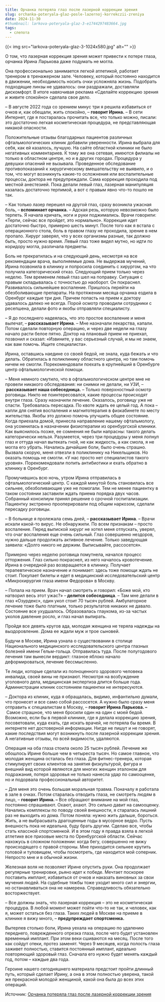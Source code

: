 ```yaml
---
title: Орчанка потеряла глаз после лазерной коррекции зрения
slug: orchanka-poteryala-glaz-posle-lazernoj-korrekczii-zreniya
date: 2024-11-30
#thumbnail: larkova-poteryala-glaz-3-e1744297483664.jpg
tags:
  - cлепота
---
```

{{< img src="larkova-poteryala-glaz-3-1024x580.jpg" alt="" >}} 

О том, что лазерная коррекция зрения может привести к потере глаза, орчанка Ирина Ларькова даже подумать не могла.

Она профессионально занимается легкой атлетикой, работает тренером в тренажерном зале. Человеку, который постоянно находится в движении, необходимость носить очки усложняла жизнь. Подобрать подходящие линзы не удавалось: они раздражали, доставляли дискомфорт. В итоге навязчивая реклама «Сделайте коррекцию зрения и живите спокойно» сделала свое дело.

– В августе 2022 года со зрением минус три я решила избавиться от очков и, как обещали, жить спокойно, –&nbsp;**говорит Ирина.**&nbsp;– В сети Интернет, где я постаралась прочитать все, что только можно, писали: это достаточно легкая косметическая процедура, не представляющая никакой опасности.

Положительные отзывы благодарных пациентов различных офтальмологических клиник добавили уверенности. Ирина выбрала для себя, как ей казалось, лучшую. На сайте областной клиники не было негативных комментариев. К тому же она сетевая, имеются филиалы не только в областном центре, но и в других городах. Процедура у девушки опасений не вызывала. Проведенное обследование противопоказаний к хирургическому вмешательству не выявило, и о том, что могут возникнуть какие-то осложнения или воспалительные процессы, доктора не предупреждали. Сама коррекция проходила под местной анестезией. Пока делали&nbsp;левый глаз, лазерная манипуляция казалась достаточно терпимой, а вот с правым явно что-то пошло не так.

– Как только лазер перешел на другой глаз, сразу возникла ужасная боль, –**&nbsp;вспоминает орчанка.**&nbsp;– Адская резь, которую невозможно было терпеть. Я начала кричать, ноги и руки поджимались. Врачи говорили: «Терпи, сейчас все пройдет, это нормально». Коррекция идет достаточно быстро, примерно шесть минут. После того как я встала с операционного стола, боль в правом глазу не проходила, зрение в нем пропало. Хирург заверял, что у всех организмы разные, так должно быть, просто нужно время. Левый глаз тоже видел мутно, но идти по коридору могла, различала предметы.

Боль не прекратилась и на следующий день, несмотря на все рекомендации врача, выполняемые дома. Не выдержав мучений, Ирина позвонила в клинику и попросила соединить с хирургом, на что получила категорический отказ. Следующий прием только через неделю. Тем временем левый глаз шел на поправку. Ситуация с правым складывалась с точностью до наоборот. Он покраснел. Развивалось сильнейшее воспаление. Пришлось перейти на обезболивающие препараты. На протяжении месяца орчанка ездила в Оренбург каждые три дня. Причем попасть на прием к доктору удавалось далеко не всегда. Порой осмотр проводили сотрудники с ресепшена, делали фото и якобы отправляли специалисту.

– Я до последнего надеялась, что это простое воспаление и меня вылечат, –**&nbsp;рассказывает Ирина**. – Мне назначали лекарства, капали. Потом сделали повторную операцию, и через две недели на глазу начало расти белое пятно. Доктор на плановый прием не приехал, позвонил и сказал: «Извините, у вас серьезный случай, и мы не знаем, как вам помочь. Ищите специалиста».

Ирина, оставшись наедине со своей бедой, не знала, куда бежать и что делать. Обратилась в поликлинику областного центра, но там помочь ничем не смогли. Порекомендовали поехать в крупнейший в Оренбурге центр офтальмологической помощи.

– Меня немного смутило, что в офтальмологическом центре мне не провели никакого обследования: ни снимки не делали, ни УЗИ, –**&nbsp;рассказывает наша собеседница.**&nbsp;– Только поверхностный осмотр роговицы. Никто не поинтересовался, какие процессы происходят внутри глаза. Сразу назначили лечение. Оказалось, роговицу уже не спасти. Требовалась пересадка. По квоте ждать ее целый год. А пока – капли для снятия воспаления и магнитотерапия в физкабинете по месту жительства. Якобы это должно помочь улучшить общее состояние. Когда приехала домой, принесла направление нашему офтальмологу, она усомнилась в назначении физиотерапии из оренбургской клиники. Как выяснилось позже, ее сомнения не были напрасны: такого делать категорически нельзя. Разумеется, через три процедуры у меня лопнул глаз и оттуда начал вытекать гной, не как жидкость, а как смола, я не могла его убрать. Начались дичайшие боли, было очень страшно. Вызвала скорую, меня отвезли в поликлинику на Никельщиков. Но оказать помощь не смогли. «У нас просто нет специалистов такого уровня». Порекомендовали попить антибиотики и ехать обратно в клинику в Оренбург.

Промучившись всю ночь, утром Ирина отправилась в офтальмологический центр. С каждой минутой боль становилась все сильнее, обезболивающие уже не помогали. Тем не менее пациентку в таком состоянии заставили ждать приема порядка двух часов. Собранный консилиум принял решение о срочной госпитализации. Пациентку экстренно прооперировали под общим наркозом, сделали пересадку роговицы.

– В больнице я пролежала семь дней, –&nbsp;**рассказывает Ирина**. – Врачи искали какой-то вирус. Не обнаружили. По всем признакам – просто воспаление. Перед выпиской хирург не хотел меня отпускать, уверял, что очаг воспаления еще очень сильный. Глаз совершенно нездоров, нужно дальше продолжать активное лечение. Только заведующая заявила: «Долго никого не держим. Выписывайте, рассосется».

Примерно через неделю роговица помутнела, начался процесс отторжения. Глаз сильно покраснел, из него началось кровотечение. Ирина в очередной раз возвращается в клинику. Получает терапевтическое назначение и понимает: здесь тоже помощи ждать не стоит. Покупает билеты и едет в медицинский исследовательский центр «Микрохирургия глаза имени Федорова» в Москву.

– Попала на прием. Врач начал смотреть и говорил: «Боже мой, кто натворил весь этот ужас?» –**&nbsp;делится собеседница**. – Там мне делали в глаз «Озурдекс», один укол стоит 70 тысяч рублей. Амбулаторное лечение тоже было платным, только результатов никаких не давало. Состояние все ухудшалось. Образовалась глаукома, из-за частых уколов давление росло, и глаз начал выпирать.

Пройдя все девять кругов ада, молодая женщина не теряла надежды на выздоровление. Дома ее ждали муж и трое сыновей.

Будучи в Москве, Ирина узнала о существовании в столице Национального медицинского исследовательского центра глазных болезней имени Гельм-гольца. Отправилась туда. После полугодового лечения там вынесли вердикт: глазное яблоко начало деформироваться, лечение бессмысленно.

Те люди, которые сделали из полноценного здорового человека инвалида, своей вины не признают. Несмотря на возбуждение уголовного дела, медицинская экспертиза длится больше года. Администрации клиник состоянием пациентки не интересуются.

– Доктора из клиник, куда я обращалась, видимо, инфантильно думали, что пронесет и все само собой рассосется. А нужно было сразу меня отправить к специалистам в Москву, –&nbsp;**говорит Ирина Ларькова. –**&nbsp;Самое страшное, что меня бросили один на один с моей бедой. Возможно, если бы в первой клинике, где я делала коррекцию зрения, посоветовали, куда ехать, где искать врачей, не потеряла бы время. В интернете нет достоверной информации. Нигде не пишут и не говорят, какие последствия могут возникнуть после лазерной коррекции зрения. А негативные отзывы, по всей видимости, удаляются.

Операция на оба глаза стоила около 25 тысяч рублей. Лечение же обошлось Ирине больше чем в четыреста тысяч. Но самое главное, что молодая женщина осталась без глаза. Для фитнес-тренера, которая стимулирует своих клиентов на занятия физкультурой, фигура и внешний вид которой являются для многих женщин эталоном для подражания, потеря здоровья не только нанесла удар по самооценке, но и подорвала профессиональный авторитет.

– Для меня это очень большая моральная травма. Поначалу я работала в зале в очках. Потом старалась отводить глаза, не смотреть людям в лицо, –&nbsp;**говорит Ирина. –**&nbsp;Все обращают внимание на мой глаз, постоянно спрашивают. Охают, ахают. Это сильно давит на самооценку. Начались комплексы по поводу своей внешности, я старалась лишний раз не выходить из дома. Потом поняла: нужно жить дальше, бороться. Жить, а не выбрасывать драгоценные годы в мусорное ведро. Пусть внешность пока не идеальна, буду брать другим. Сделаю все, чтобы стать классной спортсменкой. И в этом году я правда взяла в легкой атлетике все призовые места по Оренбургской области. Сейчас нахожусь в сложном положении: когда бегу, совершенно не вижу происходящего с правой стороны. Мне приходится сильнее крутить головой и туловищем, чтобы посмотреть, где находится мой соперник. Непросто мне и в обычной жизни.

Железная воля не позволяет Ирине опустить руки. Она продолжает регулярные тренировки, рьяно идет к победе. Мечтает поскорее поставить имплант, избавиться от очков и наказать виновных за свои мучения людей. На судебные тяжбы тоже уходит много сил и энергии, но останавливаться она не намерена. Справедливость обязательно восторжествует.

– Все должны знать, что лазерная коррекция – это не косметическая процедура. В любой момент может пойти что-то не так, и человек, как я, может остаться без глаза. Таких людей в Москве на приеме в клинике я вижу много, –&nbsp;**предупреждает спортсменка.**

Вытерпев столько боли, Ирина уехала на операцию по удалению переднего, поврежденного отрезка глаза, после чего будет установлен временный имплант. При этом веки сшиваются на месяц. После того как сойдут отеки, протез заменят. Через 9 месяцев, когда полость глаза заживет полностью, ставится постоянный имплант, идеально повторяющий здоровый глаз. Сначала его нужно будет менять каждый год, потом – каждые два года.

Героине нашего сегодняшнего материала предстоит пройти длинный путь, который сделает Ирину, а она в этом полностью уверена, такой же прекрасной молодой женщиной, какой она была до всех этих операций.

Источник: [Орчанка потеряла глаз после лазерной коррекции зрения][1]

 [1]: https://orskayagazeta.ru/intervyu/orchanka-poteryala-glaz-posle-lazernoj-korrektsii-zreniya/
